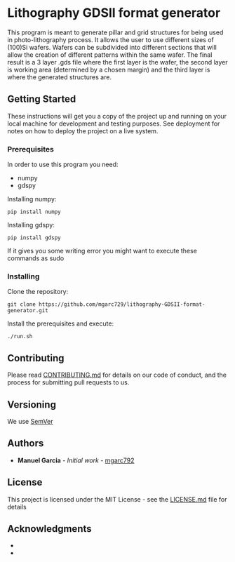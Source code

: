 # Lithography GDSII format generator

This program is meant to generate pillar and grid structures for being used in photo-lithography process. It allows the user to 
use different sizes of (100)Si wafers. Wafers can be subdivided into different sections that will allow the creation of different
patterns within the same wafer. The final result is a 3 layer .gds file where the first layer is the wafer, the second layer is 
working area (determined by a chosen margin) and the third layer is where the generated structures are.    


## Getting Started

These instructions will get you a copy of the project up and running on your local machine for development and testing purposes. See deployment for notes on how to deploy the project on a live system.

### Prerequisites

In order to use this program you need:

* numpy
* gdspy

Installing numpy:

```
pip install numpy
```

Installing gdspy:

```
pip install gdspy
```

If it gives you some writing error you might want to execute these commands as sudo

### Installing

Clone the repository:

```
git clone https://github.com/mgarc729/lithography-GDSII-format-generator.git
```

Install the prerequisites and execute: 

```
./run.sh
```


## Contributing

Please read [CONTRIBUTING.md](https://github.com/mgarc729/lithography-GDSII-format-generator/blob/master/CONTRIBUTING.md) for details on our code of conduct, and the process for submitting pull requests to us.

## Versioning

We use [SemVer](http://semver.org/)  

## Authors

* **Manuel Garcia** - *Initial work* - [mgarc792](https://github.com/mgarc729)

## License

This project is licensed under the MIT License - see the [LICENSE.md](LICENSE.md) file for details

## Acknowledgments

* 
*
